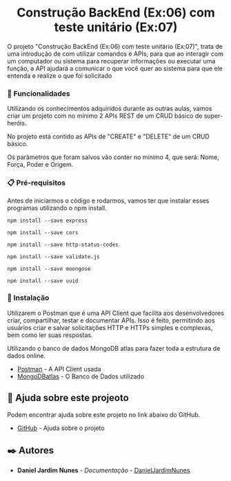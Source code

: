<h1 align="center">
Construção BackEnd (Ex:06) com teste unitário (Ex:07)
</h1>

<p>
O projeto "Construção BackEnd (Ex:06) com teste unitário (Ex:07)", trata de uma introdução de com utilizar comandos e APIs, para que ao interagir com um computador ou sistema para recuperar informações ou executar uma função, 
a API ajudará a comunicar o que você quer ao sistema para que ele entenda e realize o que foi solicitado
</p>

### 🚀 Funcionalidades

<p>
Utilizando os conhecimentos adquiridos durante as outras aulas, vamos criar um projeto com no mínimo 2 APIs REST de um CRUD básico de super-heróis.
</p>
<p>
No projeto está contido as APIs de "CREATE" e "DELETE" de um CRUD básico.
</p>
<p>
Os parâmetros que foram salvos vão conter no mínimo 4, que será: Nome, Força, Poder e Origem.
</p>

### 📋 Pré-requisitos

<p>
Antes de iniciarmos o código e rodarmos, vamos ter que instalar esses programas utilizando o npm install.
</p>

```
npm install --save express
```
```
npm install --save cors
```
```
npm install --save http-status-codes
```
```
npm install --save validate.js
```
```
npm install --save moongose
```
```
npm install --save uuid
```

### 🔧 Instalação

<p>
Utilizarem o Postman que é uma API Client que facilita aos desenvolvedores criar, compartilhar, testar e documentar APIs. Isso é feito, permitindo aos usuários criar e salvar solicitações HTTP e HTTPs simples e complexas, bem como ler suas respostas.
</p>

<p>
Utilizando o banco de dados MongoDB atlas para fazer toda a estrutura de dados online.
</p>

* [Postman](https://www.postman.com/downloads/) - A API Client usada
* [MongoDBatlas](https://www.mongodb.com/pt-br/cloud/atlas/register) - O Banco de Dados utilizado

## 🎁 Ajuda sobre este projeoto

<p>
Podem encontrar ajuda sobre este projeto no link abaixo do GitHub.
</p>

* [GitHub](https://github.com/RafaelaPapale/laboratorio-c214) - Ajuda sobre o projeto

## ✒️ Autores

* **Daniel Jardim Nunes** - *Documentação* - [DanielJardimNunes](https://github.com/DanielJardiim)